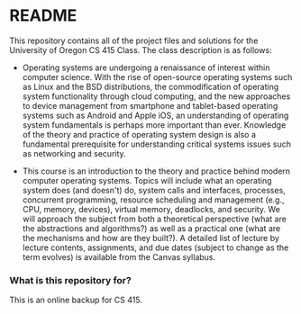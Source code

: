 # README #

This repository contains all of the project files and solutions for the
University of Oregon CS 415 Class. The class description is as follows:

* Operating systems are undergoing a renaissance of interest within computer science. With the rise of open-source operating systems such as Linux and the BSD distributions, the commodification of operating system functionality through cloud computing, and the new approaches to device management from smartphone and tablet-based operating systems such as Android and Apple iOS, an understanding of operating system fundamentals is perhaps more important than ever. Knowledge of the theory and practice of operating system design is also a fundamental prerequisite for understanding critical systems issues such as networking and security.

* This course is an introduction to the theory and practice behind modern computer operating systems. Topics will include what an operating system does (and doesn't) do, system calls and interfaces, processes, concurrent programming, resource scheduling and management (e.g., CPU, memory, devices), virtual memory, deadlocks, and security. We will approach the subject from both a theoretical perspective (what are the abstractions and algorithms?) as well as a practical one (what are the mechanisms and how are they built?). A detailed list of lecture by lecture contents, assignments, and due dates (subject to change as the term evolves) is available from the Canvas syllabus.

### What is this repository for? ###
This is an online backup for CS 415.
